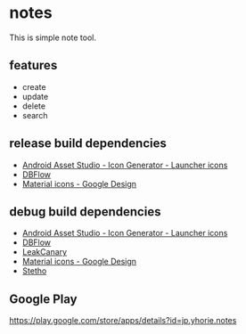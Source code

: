 # notes

This is simple note tool.

## features

* create
* update
* delete
* search

## release build dependencies

* [Android Asset Studio - Icon Generator - Launcher icons](https://romannurik.github.io/AndroidAssetStudio/icons-launcher.html)
* [DBFlow](https://github.com/Raizlabs/DBFlow)
* [Material icons - Google Design](https://design.google.com/icons/)

## debug build dependencies

* [Android Asset Studio - Icon Generator - Launcher icons](https://romannurik.github.io/AndroidAssetStudio/icons-launcher.html)
* [DBFlow](https://github.com/Raizlabs/DBFlow)
* [LeakCanary](https://github.com/square/leakcanary)
* [Material icons - Google Design](https://design.google.com/icons/)
* [Stetho](http://facebook.github.io/stetho/)

## Google Play
https://play.google.com/store/apps/details?id=jp.yhorie.notes
